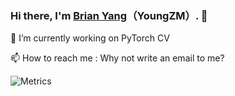 ### Hi there, I'm [Brian Yang](https://github.com/YoungZM339)（YoungZM）. 👋

🔭 I’m currently working on PyTorch CV

📫 How to reach me : Why not write an email to me?

![Metrics](https://metrics.lecoq.io/YoungZM339?template=classic&base.indepth=false&base.hireable=false&config.timezone=Asia%2FShanghai)
